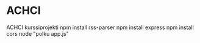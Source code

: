# ACHCI
ACHCI kurssiprojekti
npm install rss-parser
npm install express
npm install cors
node "polku app.js"

